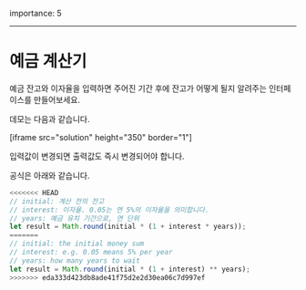 importance: 5

---

# 예금 계산기

예금 잔고와 이자율을 입력하면 주어진 기간 후에 잔고가 어떻게 될지 알려주는 인터페이스를 만들어보세요.

데모는 다음과 같습니다.

[iframe src="solution" height="350" border="1"]

입력값이 변경되면 출력값도 즉시 변경되어야 합니다.

공식은 아래와 같습니다.
```js
<<<<<<< HEAD
// initial: 계산 전의 잔고
// interest: 이자율. 0.05는 연 5%의 이자율을 의미합니다.
// years: 예금 유치 기간으로, 연 단위
let result = Math.round(initial * (1 + interest * years));
=======
// initial: the initial money sum
// interest: e.g. 0.05 means 5% per year
// years: how many years to wait
let result = Math.round(initial * (1 + interest) ** years);
>>>>>>> eda333d423db8ade41f75d2e2d30ea06c7d997ef
```
